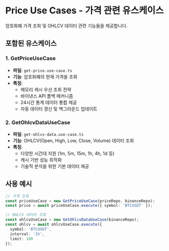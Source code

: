 # Price Use Cases - 가격 관련 유스케이스

암호화폐 가격 조회 및 OHLCV 데이터 관련 기능들을 제공합니다.

## 포함된 유스케이스

### 1. GetPriceUseCase
- **파일**: `get-price.use-case.ts`
- **기능**: 암호화폐의 현재 가격을 조회
- **특징**: 
  - 메모리 캐시 우선 조회 전략
  - 바이낸스 API 폴백 메커니즘
  - 24시간 통계 데이터 통합 제공
  - 자동 데이터 갱신 및 백그라운드 업데이트

### 2. GetOhlcvDataUseCase
- **파일**: `get-ohlcv-data.use-case.ts`
- **기능**: OHLCV(Open, High, Low, Close, Volume) 데이터 조회
- **특징**:
  - 다양한 시간대 지원 (1m, 5m, 15m, 1h, 4h, 1d 등)
  - 캐시 기반 성능 최적화
  - 기술적 분석을 위한 기본 데이터 제공

## 사용 예시

```typescript
// 가격 조회
const priceUseCase = new GetPriceUseCase(priceRepo, binanceRepo);
const price = await priceUseCase.execute({ symbol: 'BTCUSDT' });

// OHLCV 데이터 조회
const ohlcvUseCase = new GetOhlcvDataUseCase(binanceRepo);
const ohlcv = await ohlcvUseCase.execute({ 
  symbol: 'BTCUSDT', 
  interval: '1h',
  limit: 100 
});
```
